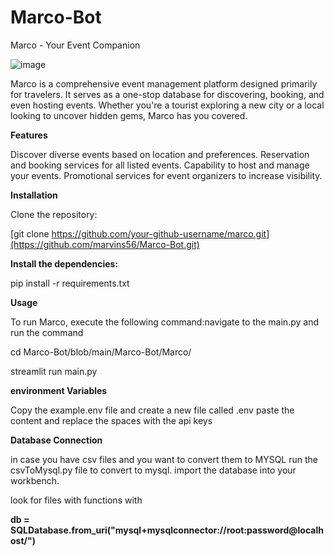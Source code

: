 # Marco-Bot

Marco - Your Event Companion

![image](https://github.com/marvins56/Marco-Bot/assets/82571414/b928a824-2e11-4300-af83-7fc3e6eab7ea)


Marco is a comprehensive event management platform designed primarily for travelers. It serves as a one-stop database for discovering, booking, and even hosting events. Whether you're a tourist exploring a new city or a local looking to uncover hidden gems, Marco has you covered.

**Features**

Discover diverse events based on location and preferences.
Reservation and booking services for all listed events.
Capability to host and manage your events.
Promotional services for event organizers to increase visibility.

**Installation**

Clone the repository:

[git clone https://github.com/your-github-username/marco.git](https://github.com/marvins56/Marco-Bot.git)


**Install the dependencies:**

pip install -r requirements.txt

**Usage**

To run Marco, execute the following command:navigate to the main.py and run the command

cd  Marco-Bot/blob/main/Marco-Bot/Marco/

streamlit run main.py

**environment Variables**

Copy the example.env file and create a new file called .env paste the content and replace the spaces with the api keys

**Database Connection**

in case you have csv files and you want to convert them to MYSQL run the csvToMysql.py file to convert to mysql.
import the database into your workbench.

look for files with functions with 

**db = SQLDatabase.from_uri("mysql+mysqlconnector://root:password@localhost/<databaseName-Here>")**
